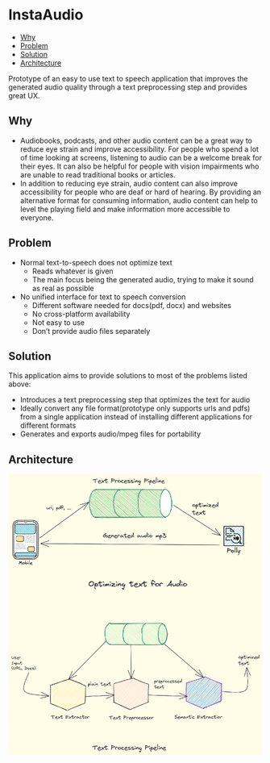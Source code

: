 # InstaAudio

- [Why](#why)
- [Problem](#problem)
- [Solution](#solution)
- [Architecture](#architecture)

Prototype of an easy to use text to speech application that improves the generated
audio quality through a text preprocessing step and provides great UX.

## Why

- Audiobooks, podcasts, and other audio content can be a great way to reduce eye strain and improve accessibility. For people who spend a lot of time looking at screens, listening to audio can be a welcome break for their eyes. It can also be helpful for people with vision impairments who are unable to read traditional books or articles.
- In addition to reducing eye strain, audio content can also improve accessibility for people who are deaf or hard of hearing. By providing an alternative format for consuming information, audio content can help to level the playing field and make information more accessible to everyone.

## Problem

- Normal text-to-speech does not optimize text
  - Reads whatever is given
  - The main focus being the generated audio, trying to make it sound as real as possible
- No unified interface for text to speech conversion
  - Different software needed for docs(pdf, docx) and websites
  - No cross-platform availability
  - Not easy to use
  - Don’t provide audio files separately

## Solution

This application aims to provide solutions to most of the problems listed
above:

- Introduces a text preprocessing step that optimizes the text for audio
- Ideally convert any file format(prototype only supports urls and pdfs) from a
  single application instead of installing different applications for different
  formats
- Generates and exports audio/mpeg files for portability

## Architecture

![Architecture diagrams](./assets/architecture.png)
